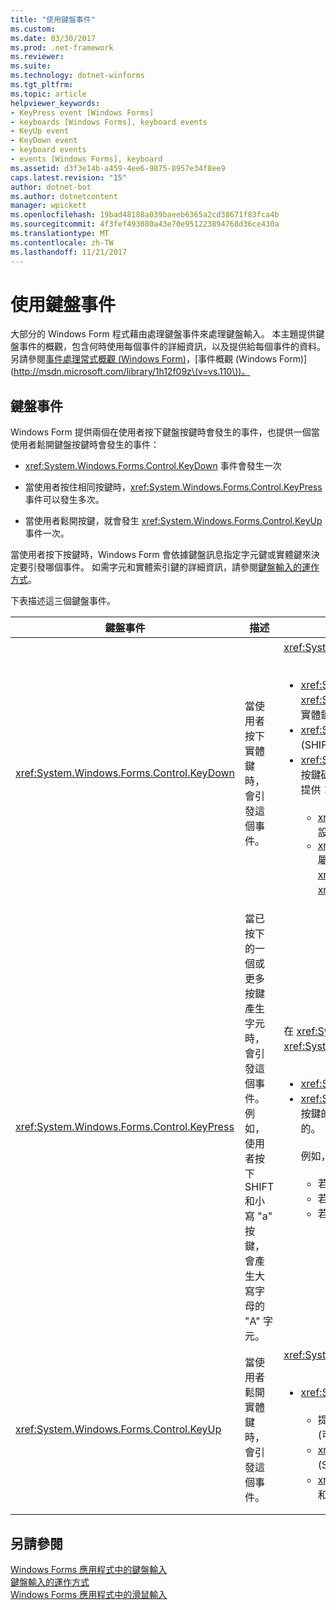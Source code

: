 ```yaml
---
title: "使用鍵盤事件"
ms.custom: 
ms.date: 03/30/2017
ms.prod: .net-framework
ms.reviewer: 
ms.suite: 
ms.technology: dotnet-winforms
ms.tgt_pltfrm: 
ms.topic: article
helpviewer_keywords:
- KeyPress event [Windows Forms]
- keyboards [Windows Forms], keyboard events
- KeyUp event
- KeyDown event
- keyboard events
- events [Windows Forms], keyboard
ms.assetid: d3f3e14b-a459-4ee6-9875-8957e34f8ee9
caps.latest.revision: "15"
author: dotnet-bot
ms.author: dotnetcontent
manager: wpickett
ms.openlocfilehash: 19bad48188a039baeeb6365a2cd38671f83fca4b
ms.sourcegitcommit: 4f3fef493080a43e70e951223894768d36ce430a
ms.translationtype: MT
ms.contentlocale: zh-TW
ms.lasthandoff: 11/21/2017
---
```

# <a name="using-keyboard-events"></a>使用鍵盤事件
大部分的 Windows Form 程式藉由處理鍵盤事件來處理鍵盤輸入。 本主題提供鍵盤事件的概觀，包含何時使用每個事件的詳細資訊，以及提供給每個事件的資料。  另請參閱[事件處理常式概觀 (Windows Form)](http://msdn.microsoft.com/library/be6fx1bb\(v=vs.110\))，[事件概觀 (Windows Form)](http://msdn.microsoft.com/library/1h12f09z\(v=vs.110\))。  
  
## <a name="keyboard-events"></a>鍵盤事件  
 Windows Form 提供兩個在使用者按下鍵盤按鍵時會發生的事件，也提供一個當使用者鬆開鍵盤按鍵時會發生的事件：  
  
-   <xref:System.Windows.Forms.Control.KeyDown> 事件會發生一次  
  
-   當使用者按住相同按鍵時，<xref:System.Windows.Forms.Control.KeyPress> 事件可以發生多次。  
  
-   當使用者鬆開按鍵，就會發生 <xref:System.Windows.Forms.Control.KeyUp> 事件一次。  
  
 當使用者按下按鍵時，Windows Form 會依據鍵盤訊息指定字元鍵或實體鍵來決定要引發哪個事件。 如需字元和實體索引鍵的詳細資訊，請參閱[鍵盤輸入的運作方式](../../../docs/framework/winforms/how-keyboard-input-works.md)。  
  
 下表描述這三個鍵盤事件。  
  
|鍵盤事件|描述|結果|  
|--------------------|-----------------|-------------|  
|<xref:System.Windows.Forms.Control.KeyDown>|當使用者按下實體鍵時，會引發這個事件。|<xref:System.Windows.Forms.Control.KeyDown> 的處理常式會接收：<br /><br /> <ul><li><xref:System.Windows.Forms.KeyEventArgs> 參數，提供 <xref:System.Windows.Forms.KeyEventArgs.KeyCode%2A> 屬性 (可指定實體鍵盤按鈕)。</li><li><xref:System.Windows.Forms.KeyEventArgs.Modifiers%2A> 屬性 (SHIFT、CTRL 或 ALT)。</li><li><xref:System.Windows.Forms.KeyEventArgs.KeyData%2A> 屬性 (會結合按鍵碼和修飾詞)。 <xref:System.Windows.Forms.KeyEventArgs> 參數也會提供：<br /><br /> <ul><li><xref:System.Windows.Forms.KeyEventArgs.Handled%2A> 屬性，可設定防止基礎控制項接收按鍵。</li><li><xref:System.Windows.Forms.KeyEventArgs.SuppressKeyPress%2A> 屬性，可用來隱藏該按鍵動作的 <xref:System.Windows.Forms.Control.KeyPress> 和 <xref:System.Windows.Forms.Control.KeyUp> 事件。</li></ul></li></ul>|  
|<xref:System.Windows.Forms.Control.KeyPress>|當已按下的一個或更多按鍵產生字元時，會引發這個事件。 例如，使用者按下 SHIFT 和小寫 "a" 按鍵，會產生大寫字母的 "A" 字元。|在 <xref:System.Windows.Forms.Control.KeyDown> 之後會引發 <xref:System.Windows.Forms.Control.KeyPress>。<br /><br /> <ul><li><xref:System.Windows.Forms.Control.KeyPress> 的處理常式會接收：</li><li><xref:System.Windows.Forms.KeyPressEventArgs> 參數，其中包含已按下按鍵的字元碼。 對於每種字元鍵和輔助按鍵的組合而言，此字元碼是唯一的。<br /><br />     例如，"A" 按鍵會產生：<br /><br /> <ul><li>若與 SHIFT 鍵一同按下，則產生字元碼 65，</li><li>若 CAPS LOCK 鍵已開啟且只按下它，則產生 97，</li><li>若與 CTRL 鍵一同按下，則產生 1。</li></ul></li></ul>|  
|<xref:System.Windows.Forms.Control.KeyUp>|當使用者鬆開實體鍵時，會引發這個事件。|<xref:System.Windows.Forms.Control.KeyUp> 的處理常式會接收：<br /><br /> <ul><li><xref:System.Windows.Forms.KeyEventArgs> 參數：<br /><br /> <ul><li>提供 <xref:System.Windows.Forms.KeyEventArgs.KeyCode%2A> 屬性 (可指定實體鍵盤按鈕)。</li><li><xref:System.Windows.Forms.KeyEventArgs.Modifiers%2A> 屬性 (SHIFT、CTRL 或 ALT)。</li><li><xref:System.Globalization.SortKey.KeyData%2A> 屬性 (會結合按鍵碼和修飾詞)。</li></ul></li></ul>|  
  
## <a name="see-also"></a>另請參閱  
 [Windows Forms 應用程式中的鍵盤輸入](../../../docs/framework/winforms/keyboard-input-in-a-windows-forms-application.md)  
 [鍵盤輸入的運作方式](../../../docs/framework/winforms/how-keyboard-input-works.md)  
 [Windows Forms 應用程式中的滑鼠輸入](../../../docs/framework/winforms/mouse-input-in-a-windows-forms-application.md)
